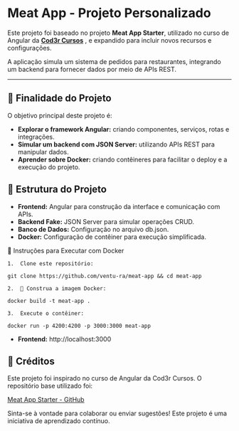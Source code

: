 
# Meat App - Projeto Personalizado

Este projeto foi baseado no projeto **Meat App Starter**, utilizado no curso de Angular da [**Cod3r Cursos**](https://github.com/cod3rcursos/meat-app-starter) , e expandido para incluir novos recursos e configurações.

A aplicação simula um sistema de pedidos para restaurantes, integrando um backend para fornecer dados por meio de APIs REST.

---

## 🎯 Finalidade do Projeto

O objetivo principal deste projeto é:
- **Explorar o framework Angular:** criando componentes, serviços, rotas e integrações.
- **Simular um backend com JSON Server:** utilizando APIs REST para manipular dados.
- **Aprender sobre Docker:** criando contêineres para facilitar o deploy e a execução do projeto.

## 📂 Estrutura do Projeto

- **Frontend:** Angular para construção da interface e comunicação com APIs.
- **Backend Fake:** JSON Server para simular operações CRUD.
- **Banco de Dados:** Configuração no arquivo db.json.
- **Docker:** Configuração de contêiner para execução simplificada.

🚀 Instruções para Executar com Docker

	1.	Clone este repositório:

``git clone https://github.com/ventu-ra/meat-app && cd meat-app
``

	2.	🐳 Construa a imagem Docker:

``docker build -t meat-app .
``

	3.	Execute o contêiner:

``
docker run -p 4200:4200 -p 3000:3000 meat-app
``

- **Frontend:** http://localhost:3000

## 📜 Créditos

Este projeto foi inspirado no curso de Angular da Cod3r Cursos. O repositório base utilizado foi:

[Meat App Starter - GitHub](https://github.com/cod3rcursos/meat-app-starter)

Sinta-se à vontade para colaborar ou enviar sugestões! Este projeto é uma iniciativa de aprendizado contínuo.

